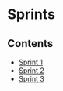 # Sprints

## Contents

* [Sprint 1](Sprint1/ReadMe.md)
* [Sprint 2](Sprint2/ReadMe.md)
* [Sprint 3](Sprint3/ReadMe.md)
